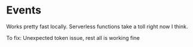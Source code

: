 # Events

Works pretty fast locally. Serverless functions take a toll right now I think.

To fix:
Unexpected token issue, rest all is working fine
